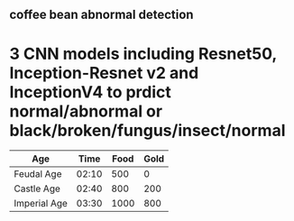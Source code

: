 ## coffee bean abnormal detection
# 3 CNN models including Resnet50, Inception-Resnet v2 and InceptionV4 to prdict normal/abnormal or black/broken/fungus/insect/normal

| Age           | Time  | Food | Gold |
| ------------  | ----  | ---  | ---  |
| Feudal Age    | 02:10 |  500 |    0 |
| Castle Age    | 02:40 |  800 |  200 |
| Imperial Age  | 03:30 | 1000 |  800 |
